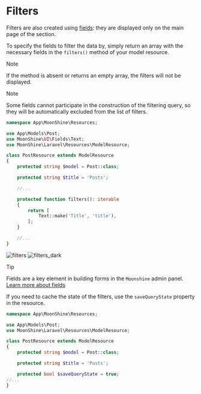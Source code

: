 # Filters

Filters are also created using [fields](/docs/{{version}}/fields/index): they are displayed only on the main page of the section.

To specify the fields to filter the data by, simply return an array with the necessary fields in the `filters()` method of your model resource.

> [!NOTE]
> If the method is absent or returns an empty array, the filters will not be displayed.

> [!NOTE]
> Some fields cannot participate in the construction of the filtering query, so they will be automatically excluded from the list of filters.

```php
namespace App\MoonShine\Resources;

use App\Models\Post;
use MoonShine\UI\Fields\Text;
use MoonShine\Laravel\Resources\ModelResource;

class PostResource extends ModelResource
{
    protected string $model = Post::class;

    protected string $title = 'Posts';

    //...

    protected function filters(): iterable
    {
        return [
            Text::make('Title', 'title'),
        ];
    }

    //...
}
```

![filters](https://raw.githubusercontent.com/moonshine-software/doc/3.x/resources/screenshots/filters.png)
![filters_dark](https://raw.githubusercontent.com/moonshine-software/doc/3.x/resources/screenshots/filters_dark.png)

> [!TIP]
> Fields are a key element in building forms in the `Moonshine` admin panel.
[Learn more about fields](/docs/{{version}}/fields/index)

If you need to cache the state of the filters, use the `saveQueryState` property in the resource.

```php
namespace App\MoonShine\Resources;

use App\Models\Post;
use MoonShine\Laravel\Resources\ModelResource;

class PostResource extends ModelResource
{
    protected string $model = Post::class;

    protected string $title = 'Posts';

    protected bool $saveQueryState = true;
//...
}
```